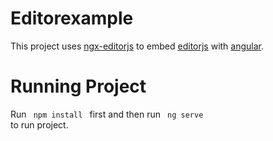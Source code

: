 # Editorexample

This project uses <a href="https://www.npmjs.com/package/@tinynodes/ngx-editorjs">ngx-editorjs</a> to embed <a href="https://editorjs.io">editorjs</a> with <a href="https://angular.io">angular</a>.

# Running Project

Run <code> npm install </code> first and then run <code> ng serve </code> to run project.
